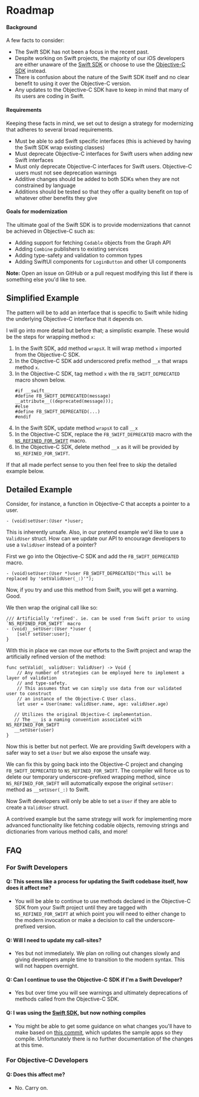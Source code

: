 # Roadmap

#### Background
A few facts to consider:

* The Swift SDK has not been a focus in the recent past.
* Despite working on Swift projects, the majority of our iOS developers are either unaware of the [Swift SDK](https://github.com/facebook/facebook-swift-sdk) or choose to use the [Objective-C SDK](https://github.com/facebook/facebook-objc-sdk) instead.
* There is confusion about the nature of the Swift SDK itself and no clear benefit to using it over the Objective-C version.
* Any updates to the Objective-C SDK have to keep in mind that many of its users are coding in Swift.

#### Requirements
Keeping these facts in mind, we set out to design a strategy for modernizing that adheres to several broad requirements.

* Must be able to add Swift specific interfaces (this is achieved by having the Swift SDK wrap existing classes)
* Must deprecate Objective-C interfaces for Swift users when adding new Swift interfaces 
* Must only deprecate Objective-C interfaces for Swift users. Objective-C users must not see deprecation warnings
* Additive changes should be added to both SDKs when they are not constrained by language
* Additions should be tested so that they offer a quality benefit on top of whatever other benefits they give

#### Goals for modernization

The ultimate goal of the Swift SDK is to provide modernizations that cannot be achieved in Objective-C such as:

* Adding support for fetching `Codable` objects from the Graph API
* Adding `Combine` publishers to existing services
* Adding type-safety and validation to common types
* Adding SwiftUI components for `LoginButton` and other UI components

**Note:** Open an issue on GitHub or a pull request modifying this list if there is something else you'd like to see.


## Simplified Example

The pattern will be to add an interface that is specific to Swift while hiding the underlying Objective-C interface that it depends on.

I will go into more detail but before that; a simplistic example. These would be the steps for wrapping method `x`:

1. In the Swift SDK, add method `wrapsX`. It will wrap method `x` imported from the Objective-C SDK.
2. In the Objective-C SDK add underscored prefix method `__x` that wraps method `x`.
3. In the Objective-C SDK, tag method `x` with the `FB_SWIFT_DEPRECATED` macro shown below.
    ```
    #if __swift__
	#define FB_SWIFT_DEPRECATED(message) __attribute__((deprecated(message)));
	#else
	#define FB_SWIFT_DEPRECATED(...)
	#endif
	```
3. In the Swift SDK, update method `wrapsX` to call `__x`
4. In the Objective-C SDK, replace the `FB_SWIFT_DEPRECATED` macro with the [`NS_REFINED_FOR_SWIFT`](https://developer.apple.com/documentation/swift/objective-c_and_c_code_customization/improving_objective-c_api_declarations_for_swift) macro.
5. In the Objective-C SDK, delete method `__x` as it will be provided by `NS_REFINED_FOR_SWIFT`.

If that all made perfect sense to you then feel free to skip the detailed example below.

## Detailed Example

Consider, for instance, a function in Objective-C that accepts a pointer to a user.

`- (void)setUser:(User *)user;` 

This is inherently unsafe. Also, in our pretend example we'd like to use a `ValidUser` struct. How can we update our API to encourage developers to use a `ValidUser` instead of a pointer?

First we go into the Objective-C SDK and add the `FB_SWIFT_DEPRECATED` macro.

`- (void)setUser:(User *)user FB_SWIFT_DEPRECATED("This will be replaced by 'setValidUser(_:)'");`

Now, if you try and use this method from Swift, you will get a warning. Good.

We then wrap the original call like so:

```
/// Artificially 'refined'. ie. can be used from Swift prior to using `NS_REFINED_FOR_SWIFT` macro
- (void)__setUser:(User *)user {
    [self setUser:user];
}
```

With this in place we can move our efforts to the Swift project and wrap the artificially refined version of the method:

```
func setValid(_ validUser: ValidUser) -> Void {
	// Any number of strategies can be employed here to implement a layer of validation 
	// and type-safety. 
	// This assumes that we can simply use data from our validated user to construct
	// an instance of the Objective-C User class.
 	let user = User(name: validUser.name, age: validUser.age)
   
   // Utilizes the original Objective-C implementation. 
   // The __ is a naming convention associated with NS_REFINED_FOR_SWIFT
   __setUser(user) 
}
```

Now this is better but not perfect. We are providing Swift developers with a safer way to set a `User` but we also expose the unsafe way.

We can fix this by going back into the Objective-C project and changing `FB_SWIFT_DEPRECATED` to `NS_REFINED_FOR_SWIFT`. The compiler will force us to delete our temporary underscore-prefixed wrapping method, since `NS_REFINED_FOR_SWIFT` will automatically expose the original `setUser:` method as `__setUser(_:)` to Swift.

Now Swift developers will only be able to set a `User` if they are able to create a `ValidUser` struct.

A contrived example but the same strategy will work for implementing more advanced functionality like fetching codable objects, removing strings and dictionaries from various method calls, and more!

## FAQ

### For Swift Developers

#### Q: This seems like a process for updating the Swift codebase itself, how does it affect me?
- You will be able to continue to use methods declared in the Objective-C SDK from your Swift project until they are tagged with `NS_REFINED_FOR_SWIFT` at which point you will need to either change to the modern invocation or make a decision to call the underscore-prefixed version.

#### Q: Will I need to update my call-sites?
- Yes but not immediately. We plan on rolling out changes slowly and giving developers ample time to transition to the modern syntax. This will not happen overnight.

#### Q: Can I continue to use the Objective-C SDK if I'm a Swift Developer?
- Yes but over time you will see warnings and ultimately deprecations of methods called from the Objective-C SDK.

#### Q: I was using the [Swift SDK](https://github.com/facebook/facebook-swift-sdk), but now nothing compiles
- You might be able to get some guidance on what changes you'll have to make based on [this commit](https://github.com/facebook/facebook-swift-sdk/commit/335ad2c0dd0d277759046a1e4b0d87643ca176e1), which updates the sample apps so they compile. Unfortunately there is no further documentation of the changes at this time.

### For Objective-C Developers

#### Q: Does this affect me?
- No. Carry on.
